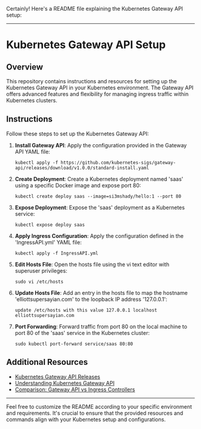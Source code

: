 Certainly! Here's a README file explaining the Kubernetes Gateway API setup:

---

# Kubernetes Gateway API Setup

## Overview
This repository contains instructions and resources for setting up the Kubernetes Gateway API in your Kubernetes environment. The Gateway API offers advanced features and flexibility for managing ingress traffic within Kubernetes clusters.

## Instructions
Follow these steps to set up the Kubernetes Gateway API:

1. **Install Gateway API**: Apply the configuration provided in the Gateway API YAML file:
   ```
   kubectl apply -f https://github.com/kubernetes-sigs/gateway-api/releases/download/v1.0.0/standard-install.yaml
   ```

2. **Create Deployment**: Create a Kubernetes deployment named 'saas' using a specific Docker image and expose port 80:
   ```
   kubectl create deploy saas --image=si3mshady/hello:1 --port 80
   ```

3. **Expose Deployment**: Expose the 'saas' deployment as a Kubernetes service:
   ```
   kubectl expose deploy saas
   ```

4. **Apply Ingress Configuration**: Apply the configuration defined in the 'IngressAPI.yml' YAML file:
   ```
   kubectl apply -f IngressAPI.yml
   ```

5. **Edit Hosts File**: Open the hosts file using the vi text editor with superuser privileges:
   ```
   sudo vi /etc/hosts
   ```

6. **Update Hosts File**: Add an entry in the hosts file to map the hostname 'elliottsupersayian.com' to the loopback IP address '127.0.0.1':
   ```
   update /etc/hosts with this value 127.0.0.1 localhost elliottsupersayian.com
   ```

7. **Port Forwarding**: Forward traffic from port 80 on the local machine to port 80 of the 'saas' service in the Kubernetes cluster:
   ```
   sudo kubectl port-forward service/saas 80:80
   ```

## Additional Resources
- [Kubernetes Gateway API Releases](https://github.com/kubernetes-sigs/gateway-api/releases)
- [Understanding Kubernetes Gateway API](https://navendu.me/posts/gateway-vs-ingress-api/)
- [Comparison: Gateway API vs Ingress Controllers](https://thenewstack.io/ingress-controllers-or-the-kubernetes-gateway-api-which-is-right-for-you/)

---

Feel free to customize the README according to your specific environment and requirements. It's crucial to ensure that the provided resources and commands align with your Kubernetes setup and configurations.